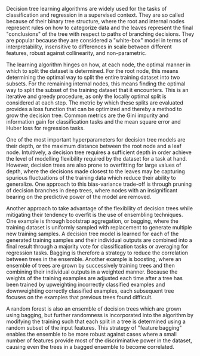 Decision tree learning algorithms are widely used for the tasks of classification and regression in a supervised context. They are so called because of their binary tree structure, where the root and internal nodes represent rules on how to categorize data and the leaves represent the final "conclusions" of the tree with respect to paths of branching decisions. They are popular because they are considered a "white-box" model in terms of interpretability, insensitive to differences in scale between different features, robust against collinearity, and non-parametric.

The learning algorithm hinges on how, at each node, the optimal manner in which to split the dataset is determined. For the root node, this means determining the optimal way to split the entire training dataset into two subsets. For the remaining internal nodes, this means finding the optimal way to split the subset of the training dataset that it encounters. This is an iterative and greedy procedure, as only the locally optimal split is considered at each step. The metric by which these splits are evaluated provides a loss function that can be optimized and thereby a method to grow the decision tree. Common metrics are the Gini impurity and information gain for classification tasks and the mean square error and Huber loss for regression tasks.

One of the most important hyperparameters for decision tree models are their depth, or the maximum distance between the root node and a leaf node. Intuitively, a decision tree requires a sufficient depth in order achieve the level of modelling flexibility required by the dataset for a task at hand. However, decision trees are also prone to overfitting for large values of depth, where the decisions made closest to the leaves may be capturing spurious fluctuations of the training data which reduce their ability to generalize. One approach to this bias-variance trade-off is through pruning of decision branches in deep trees, where nodes with an insignificant bearing on the predictive power of the model are removed.

Another approach to take advantage of the flexibility of decision trees while mitigating their tendency to overfit is the use of ensembling techniques. One example is through bootstrap aggregation, or bagging, where the training dataset is uniformly sampled with replacement to generate multiple new training samples. A decision tree model is learned for each of the generated training samples and their individual outputs are combined into a final result through a majority vote for classification tasks or averaging for regression tasks. Bagging is therefore a strategy to reduce the correlation between trees in the ensemble. Another example is boosting, where an ensemble of trees are grown by successively training trees and then combining their individual outputs in a weighted manner. Because the weights of the training examples are adjusted each time after a tree has been trained by upweighting incorrectly classified examples and downweighting correctly classified examples, each subsequent tree focuses on the examples that previous trees found difficult.

A random forest is also an ensemble of decision trees which are grown using bagging, but further randomness is incorporated into the algorithm by modifying the training such that each split in a tree is determined using a random subset of the input features. This strategy of "feature bagging" enables the ensemble to be more robust against cases where a small number of features provide most of the discriminative power in the dataset, causing even the trees in a bagged ensemble to become correlated.
